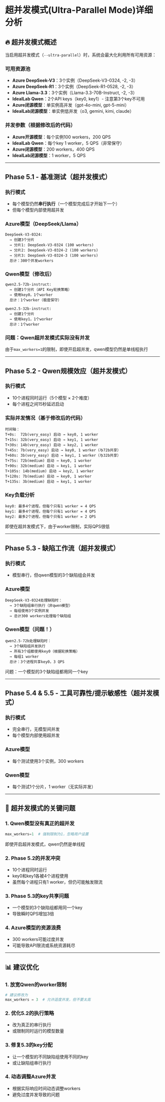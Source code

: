 # 超并发模式(Ultra-Parallel Mode)详细分析

## 🔥 超并发模式概述

当启用超并发模式（`--ultra-parallel`）时，系统会最大化利用所有可用资源：

### 可用资源池
- **Azure DeepSeek-V3**：3个实例（DeepSeek-V3-0324, -2, -3）
- **Azure DeepSeek-R1**：3个实例（DeepSeek-R1-0528, -2, -3）  
- **Azure Llama-3.3**：3个实例（Llama-3.3-70B-Instruct, -2, -3）
- **IdealLab Qwen**：2个API keys（key0, key1）- 注意第3个key不可用
- **Azure闭源模型**：单实例高并发（gpt-4o-mini, gpt-5-mini）
- **IdealLab闭源模型**：单实例低并发（o3, gemini, kimi, claude）

### 并发参数（根据修改后的代码）
- **Azure开源模型**：每个实例100 workers，200 QPS
- **IdealLab Qwen**：每个key 1 worker，5 QPS（非常保守）
- **Azure闭源模型**：200 workers，400 QPS  
- **IdealLab闭源模型**：1 worker，5 QPS

---

## Phase 5.1 - 基准测试（超并发模式）

### 执行模式
- 每个模型仍然**串行执行**（一个模型完成后才开始下一个）
- 但每个模型内部使用超并发

### Azure模型（DeepSeek/Llama）
```
DeepSeek-V3-0324:
  → 创建3个分片
  → 分片1: DeepSeek-V3-0324 (100 workers)
  → 分片2: DeepSeek-V3-0324-2 (100 workers)  
  → 分片3: DeepSeek-V3-0324-3 (100 workers)
  总计：300个并发workers
```

### Qwen模型（修改后）
```
qwen2.5-72b-instruct:
  → 创建1个分片（API Key轮换策略）
  → 使用key0，1个worker
  总计：1个worker（极度保守）
  
qwen2.5-32b-instruct:
  → 创建1个分片
  → 使用key1，1个worker  
  总计：1个worker
```

### 问题：Qwen超并发模式实际没有并发
由于`max_workers=1`的限制，即使开启超并发，qwen模型仍然是单线程执行

---

## Phase 5.2 - Qwen规模效应（超并发模式）

### 执行模式
- 10个进程同时运行（5个模型 × 2个难度）
- 每个进程之间15秒延迟启动

### 实际并发情况（基于修改后的代码）
```
时间轴：
T+0s:  72b(very_easy) 启动 → key0, 1 worker
T+15s: 32b(very_easy) 启动 → key1, 1 worker
T+30s: 14b(very_easy) 启动 → key2, 1 worker
T+45s: 7b(very_easy) 启动 → key0, 1 worker（与72b共享）
T+60s: 3b(very_easy) 启动 → key1, 1 worker（与32b共享）
T+75s: 72b(medium) 启动 → key0, 1 worker
T+90s: 32b(medium) 启动 → key1, 1 worker
T+105s: 14b(medium) 启动 → key2, 1 worker
T+120s: 7b(medium) 启动 → key0, 1 worker
T+135s: 3b(medium) 启动 → key1, 1 worker
```

### Key负载分析
```
key0: 最多4个进程，但每个只有1 worker = 4 QPS
key1: 最多4个进程，但每个只有1 worker = 4 QPS
key2: 最多2个进程，但每个只有1 worker = 2 QPS
```

即使在超并发模式下，由于worker限制，实际QPS很低

---

## Phase 5.3 - 缺陷工作流（超并发模式）

### 执行模式
- 模型串行，但qwen模型的3个缺陷组会并发

### Azure模型
```
DeepSeek-V3-0324处理缺陷时：
  → 3个缺陷组串行执行（非qwen模型）
  → 每组使用3个实例并发
  → 总计300 workers处理每个缺陷组
```

### Qwen模型（问题！）
```
qwen2.5-72b处理缺陷时：
  → 3个缺陷组并发执行
  → 所有3个组都使用key0（根据轮换策略）
  → 每组1 worker
  总计：3个进程共享key0，3 QPS
```

问题：一个模型的3个缺陷组都用同一个key

---

## Phase 5.4 & 5.5 - 工具可靠性/提示敏感性（超并发模式）

### 执行模式
- 完全串行，无模型间并发
- 每个模型内部使用超并发

### Azure模型
- 每个测试使用3个实例，300 workers

### Qwen模型  
- 每个测试1个分片，1 worker（无实际并发）

---

## 🚨 超并发模式的关键问题

### 1. **Qwen模型没有真正的超并发**
```python
max_workers=1  # 强制限制为1，忽略用户设置
```
即使开启超并发模式，qwen仍然是单线程

### 2. **Phase 5.2的并发冲突**
- 10个进程同时运行
- key0和key1各被4个进程使用
- 虽然每个进程只有1 worker，但仍可能触发限流

### 3. **Phase 5.3的key共享问题**  
- 一个模型的3个缺陷组都用同一个key
- 导致瞬时QPS增加3倍

### 4. **Azure模型的资源浪费**
- 300 workers可能过度并发
- 可能导致API限流或系统资源耗尽

---

## 📊 建议优化

### 1. **放宽Qwen的worker限制**
```python
# 建议修改为
max_workers = 3  # 允许适度并发，但不要太高
```

### 2. **优化5.2的执行策略**
- 改为真正的串行执行
- 或限制同时运行的模型数量

### 3. **修复5.3的key分配**
- 让一个模型的不同缺陷组使用不同的key
- 或让缺陷组串行执行

### 4. **动态调整Azure并发**
- 根据实际响应时间动态调整workers
- 避免过度并发导致的问题